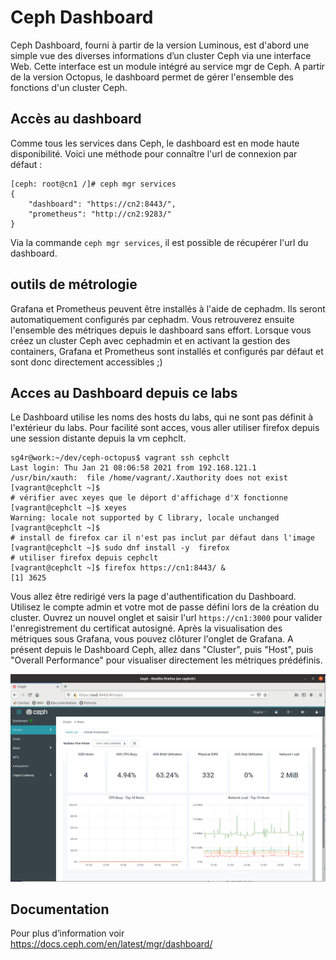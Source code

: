 # Ceph Dashboard
Ceph Dashboard, fourni à partir de la version Luminous, est d'abord une simple vue des diverses informations d’un cluster Ceph via une interface Web.
Cette interface est un module intégré au service mgr de Ceph.
A partir de la version Octopus, le dashboard permet de gérer l'ensemble des fonctions d'un cluster Ceph.

## Accès au dashboard
Comme tous les services dans Ceph, le dashboard est en mode haute disponibilité. Voici une méthode pour connaître l'url de connexion par défaut :
```
[ceph: root@cn1 /]# ceph mgr services
{
    "dashboard": "https://cn2:8443/",
    "prometheus": "http://cn2:9283/"
}
```
Via la commande ```ceph mgr services```, il est possible de récupérer l'url du dashboard. 
## outils de métrologie
Grafana et Prometheus peuvent être installés à l'aide de cephadm. Ils seront automatiquement configurés par cephadm. Vous retrouverez ensuite l'ensemble des métriques depuis le dashboard sans effort. Lorsque vous créez un cluster Ceph avec cephadmin et en activant la gestion des containers, Grafana et Prometheus sont installés et configurés par défaut et sont donc directement accessibles ;)
## Acces au Dashboard depuis ce labs
Le Dashboard utilise les noms des hosts du labs, qui ne sont pas définit à l'extérieur du labs. Pour facilité sont acces, vous aller utiliser firefox depuis une session distante depuis la vm cephclt.
```
sg4r@work:~/dev/ceph-octopus$ vagrant ssh cephclt
Last login: Thu Jan 21 08:06:58 2021 from 192.168.121.1
/usr/bin/xauth:  file /home/vagrant/.Xauthority does not exist
[vagrant@cephclt ~]$ 
# vérifier avec xeyes que le déport d'affichage d'X fonctionne
[vagrant@cephclt ~]$ xeyes 
Warning: locale not supported by C library, locale unchanged
[vagrant@cephclt ~]$ 
# install de firefox car il n'est pas inclut par défaut dans l'image
[vagrant@cephclt ~]$ sudo dnf install -y  firefox
# utiliser firefox depuis cephclt
[vagrant@cephclt ~]$ firefox https://cn1:8443/ &
[1] 3625
```
Vous allez être redirigé vers la page d'authentification du Dashboard. Utilisez le compte admin et votre mot de passe défini lors de la création du cluster.
Ouvrez un nouvel onglet et saisir l'url ```https://cn1:3000``` pour valider l'enregistrement du certificat autosigné. Après la visualisation des métriques sous Grafana, vous pouvez clôturer l'onglet de Grafana.
A présent depuis le Dashboard Ceph, allez dans "Cluster", puis "Host", puis "Overall Performance" pour visualiser directement les métriques prédéfinis.

![cephdashhostperformance](cephdashhostperformance.png)
## Documentation
Pour plus d’information voir https://docs.ceph.com/en/latest/mgr/dashboard/

